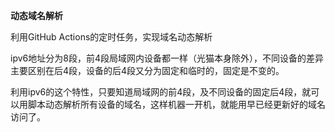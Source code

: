 **动态域名解析**

利用GitHub Actions的定时任务，实现域名动态解析

ipv6地址分为8段，前4段局域网内设备都一样（光猫本身除外），不同设备的差异主要区别在后4段，设备的后4段又分为固定和临时的，固定是不变的。

利用ipv6的这个特性，只要知道局域网的前4段，及不同设备的固定后4段，就可以用脚本动态解析所有设备的域名，这样机器一开机，就能用早已经更新好的域名访问了。
